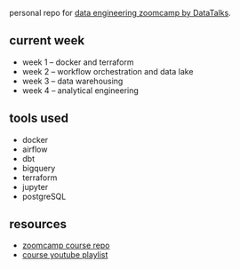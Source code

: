 personal repo for [data engineering zoomcamp by DataTalks](https://github.com/DataTalksClub/data-engineering-zoomcamp).


## current week

- week 1 – docker and terraform
- week 2 – workflow orchestration and data lake
- week 3 – data warehousing
- week 4 – analytical engineering

## tools used

- docker
- airflow
- dbt
- bigquery
- terraform
- jupyter
- postgreSQL

## resources

- [zoomcamp course repo](https://github.com/DataTalksClub/data-engineering-zoomcamp)
- [course youtube playlist](https://www.youtube.com/playlist?list=PL3MmuxUbc_hItaT9XzYKOaT7k6LZ5QHxM)
